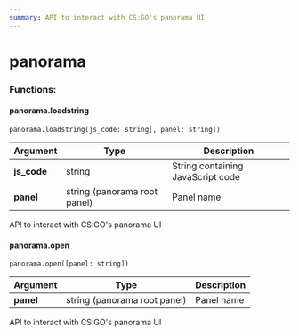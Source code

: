 ```yaml
---
summary: API to interact with CS:GO's panorama UI
---
```


# panorama

### Functions:
#### panorama.loadstring

`panorama.loadstring(js_code: string[, panel: string])`

Argument | Type | Description
-------- | ---- | -----------
  **js_code** | string | String containing JavaScript code
  **panel** | string (panorama root panel) | Panel name

API to interact with CS:GO's panorama UI


#### panorama.open

`panorama.open([panel: string])`

Argument | Type | Description
-------- | ---- | -----------
  **panel** | string (panorama root panel) | Panel name

API to interact with CS:GO's panorama UI

